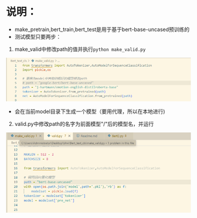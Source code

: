 # 说明：
* make_pretrain,bert_train,bert_test是用于基于bert-base-uncased预训练的
* 测试模型只要两步：

1. make_valid中修改path的值并执行```python make_valid.py```

![image-20240620085637450](./assets/image-20240620085637450.png)

* 会在当前model目录下生成一个模型（要用代理，所以在本地进行)

2. valid.py中修改path的名字为前面模型"/"后的模型名，并运行

![image-20240620085844583](./assets/image-20240620085844583.png)